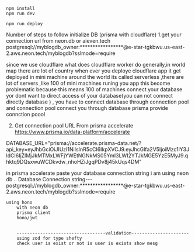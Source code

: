 ```
npm install
npm run dev
```

```
npm run deploy
```
Number of steps to follow initialize DB (prisma with cloudflare)
1.get your connection url from neon.db or aieven.tech
postgresql://myblogdb_owner:*****************@e-star-tgkbwu.us-east-2.aws.neon.tech/myblogdb?sslmode=require

since we use cloudflare what does cloudflare worker do generally,in world map there are lot of country when ever you deploye cloudflare app it get deployed in mini machine around the world its called serverless ,there are lot of servers ,like 100 of mini machines runing you app this become problematic because this means 100 of machines connect your database yor dont want to direct access of your database(you can not connect directly database ) , you have to connect database through connection pool and connection pool connect you through database
prisma provide connction poool 


2. Get connection pool URL From prisma accelerate
https://www.prisma.io/data-platform/accelerate

DATABASE_URL="prisma://accelerate.prisma-data.net/?api_key=eyJhbGciOiJIUzI1NiIsInR5cCI6IkpXVCJ9.eyJhcGlfa2V5IjoiMzc1lY3JldCI6IjZlMjJkMTMxLWFjYWEtNGNkMS05YmI3LWI2YTJkMGE5YzE5MyJ9.qhktq9DQsxwuWCDkvdw_nhoHZiJgqPDv8j45kUqs4DM"

in prisma accelerate paste your database connection string i am using neon db ..
Database Connection string---
postgresql://myblogdb_owner:*****************@e-star-tgkbwu.us-east-2.aws.neon.tech/myblogdb?sslmode=require

```
using hono 
    with neon db
    prisma client
    hono/jwt
    

    ----------------------------------validation----------------------
    using zod for type shefty
    check user is exist or not is user is exists show mesg
    